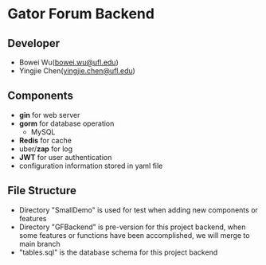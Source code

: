 # Gator Forum Backend

## Developer

- Bowei Wu(bowei.wu@ufl.edu)
- Yingjie Chen(yingjie.chen@ufl.edu)

## Components

- **gin** for web server
- **gorm** for database operation
  - MySQL
- **Redis** for cache
- uber/**zap** for log
- **JWT** for user authentication
- configuration information stored in yaml file

## File Structure

- Directory "SmallDemo" is used for test when adding new components or features
- Directory "GFBackend" is pre-version for this project backend, when some features or functions have been accomplished, we will merge to main branch
- "tables.sql" is the database schema for this project backend
